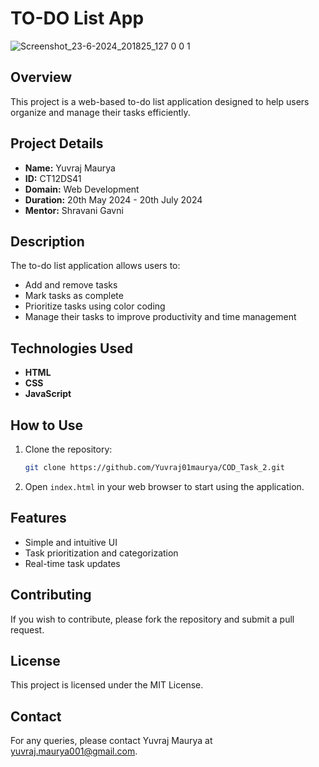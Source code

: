# **TO-DO List App**
![Screenshot_23-6-2024_201825_127 0 0 1](https://github.com/Yuvraj01maurya/CODTECH_Task_2/assets/144897557/0ac9913d-fe6b-4987-804d-3d353332b94f)

## Overview
This project is a web-based to-do list application designed to help users organize and manage their tasks efficiently.

## Project Details
- **Name:** Yuvraj Maurya
- **ID:** CT12DS41
- **Domain:** Web Development
- **Duration:** 20th May 2024 - 20th July 2024
- **Mentor:** Shravani Gavni

## Description
The to-do list application allows users to:
- Add and remove tasks
- Mark tasks as complete
- Prioritize tasks using color coding
- Manage their tasks to improve productivity and time management

## Technologies Used
- **HTML**
- **CSS**
- **JavaScript**

## How to Use
1. Clone the repository: 
    ```bash
    git clone https://github.com/Yuvraj01maurya/COD_Task_2.git
    ```
2. Open `index.html` in your web browser to start using the application.

## Features
- Simple and intuitive UI
- Task prioritization and categorization
- Real-time task updates

## Contributing
If you wish to contribute, please fork the repository and submit a pull request.

## License
This project is licensed under the MIT License.

## Contact
For any queries, please contact Yuvraj Maurya at yuvraj.maurya001@gmail.com.
